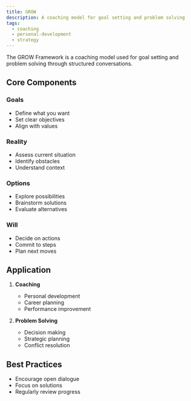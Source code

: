 ```yaml
---
title: GROW
description: A coaching model for goal setting and problem solving
tags:
  - coaching
  - personal-development
  - strategy
---
```


The GROW Framework is a coaching model used for goal setting and problem solving through structured conversations.

## Core Components

### Goals
- Define what you want
- Set clear objectives
- Align with values

### Reality
- Assess current situation
- Identify obstacles
- Understand context

### Options
- Explore possibilities
- Brainstorm solutions
- Evaluate alternatives

### Will
- Decide on actions
- Commit to steps
- Plan next moves

## Application

1. **Coaching**
   - Personal development
   - Career planning
   - Performance improvement

2. **Problem Solving**
   - Decision making
   - Strategic planning
   - Conflict resolution

## Best Practices
- Encourage open dialogue
- Focus on solutions
- Regularly review progress
